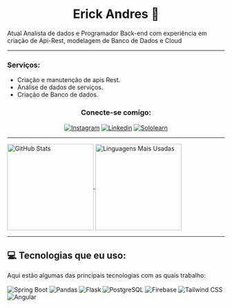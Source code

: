 <h1 align="center">Erick Andres &#128123;</h1>

<p>Atual Analista de dados e Programador Back-end com experiência em criação de Api-Rest, modelagem de Banco de Dados e Cloud</p>

---
### Serviços:
- Criação e manutenção de apis Rest.
- Análise de dados de serviços.
- Criação de Banco de dados.

<div align="center">

<h3>Conecte-se comigo:</h3>

[![Instagram](https://img.shields.io/badge/Instagram-E4405F?style=for-the-badge&logo=instagram&logoColor=white)](https://www.instagram.com/erick_aaooii/)
[![Linkedin](https://img.shields.io/badge/LinkedIn-0077B5?style=for-the-badge&logo=linkedin&logoColor=white)](https://www.linkedin.com/in/erick-aaooii/)
[![Sololearn](https://img.shields.io/badge/-Sololearn-3a464b?style=for-the-badge&logo=Sololearn&logoColor=white)](https://www.sololearn.com/pt/profile/31685044)
  
</div>

---

<div align="inline">
  <a href="https://github.com/Erick-aaooii/github-readme-stats">
    <img height=200 align="center" src="https://github-readme-stats.vercel.app/api?username=Erick-aaooii&show_icons=true&theme=onedark&hide_border=true" alt="GitHub Stats" />
  </a>
  <a href="https://github.com/Erick-aaooii/convoychat">
  <img height=200 align="center" src="https://github-readme-stats.vercel.app/api/top-langs?username=Erick-aaooii&layout=compact&langs_count=8&card_width=320&theme=onedark&hide_border=true" alt="Linguagens Mais Usadas" />
  </a>
</div>

---

## 💻 Tecnologias que eu uso:

<p>Aqui estão algumas das principais tecnologias com as quais trabalho:</p>
<div style="display: inline-block">
  <img align="center" alt="Spring Boot" src="https://img.shields.io/badge/Spring_Boot-6DB33F?style=for-the-badge&logo=spring-boot&logoColor=white">
  <img align="center" alt="Pandas" src="https://img.shields.io/badge/Pandas-150458?style=for-the-badge&logo=pandas&logoColor=white">
  <img align="center" alt="Flask" src="https://img.shields.io/badge/Flask-000000?style=for-the-badge&logo=flask&logoColor=white">
  <img align="center" alt="PostgreSQL" src="https://img.shields.io/badge/PostgreSQL-4169E1?style=for-the-badge&logo=postgresql&logoColor=white">
  <img align="center" alt="Firebase" src="https://img.shields.io/badge/Firebase-FFCA28?style=for-the-badge&logo=firebase&logoColor=black">
  <img align="center" alt="Tailwind CSS" src="https://img.shields.io/badge/Tailwind_CSS-38B2AC?style=for-the-badge&logo=tailwind-css&logoColor=white">
  <img align="center" alt="Angular" src="https://img.shields.io/badge/Angular-DD0031?style=for-the-badge&logo=angular&logoColor=white">
</div>
